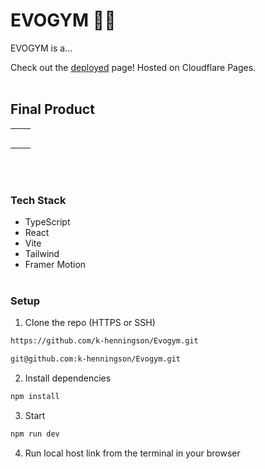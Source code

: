 # EVOGYM 🏋️‍♀️

EVOGYM is a...

Check out the [deployed]() page! Hosted on Cloudflare Pages. 
<br></br>

## Final Product

<table>
  <tr>
    <td><img src=""/></td>
    <td><img src=""/></td>
  </tr>
  <tr>
    <td><img src=""/></td>
    <td><img src=""/></td>
  </tr>
  <tr>
    <td><img src=""/></td>
    <td><img src=""/></td>
  </tr>
  <tr>
    <td><img src=""/></td>
    <td><img src=""/></td>
  </tr>
  <tr>
    <td><img src=""/></td>
    <td><img src=""/></td>
  </tr>
</table>
<br></br>

### Tech Stack

- TypeScript
- React
- Vite
- Tailwind
- Framer Motion
<br></br>

### Setup

1. Clone the repo (HTTPS or SSH)

```sh
https://github.com/k-henningson/Evogym.git
```

```sh
git@github.com:k-henningson/Evogym.git
```

2. Install dependencies

```sh
npm install
```

3. Start

```sh
npm run dev
```

4. Run local host link from the terminal in your browser